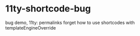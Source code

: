 # 11ty-shortcode-bug
bug demo, 11ty: permalinks forget how to use shortcodes with templateEngineOverride
